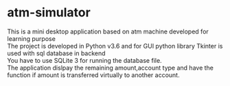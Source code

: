 # atm-simulator
This is a mini desktop application based on atm machine developed for learning purpose<br>
The project is developed in Python v3.6 and for GUI python library Tkinter is used with sql database in backend <br>
You have to use SQLite 3 for running the database file.<br>
The application dislpay the remaining amount,account type and have the function if amount is transferred virtually to another account.<br>
